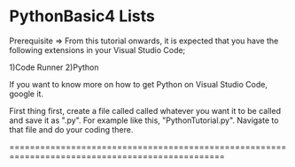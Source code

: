 # PythonBasic4 Lists


Prerequisite => From this tutorial onwards, it is expected that you have the following extensions in your Visual Studio Code;

1)Code Runner 2)Python

If you want to know more on how to get Python on Visual Studio Code, google it.

First thing first, create a file called called whatever you want it to be called and save it as ".py". For example like this, "PythonTutorial.py". Navigate to that file and do your coding there.

================================================================================================